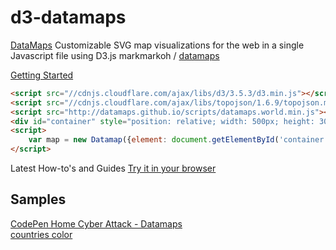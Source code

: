 # d3-datamaps

[DataMaps](http://datamaps.github.io/) Customizable SVG map visualizations for the web in a single Javascript file using D3.js
markmarkoh / [datamaps](https://github.com/markmarkoh/datamaps)

[Getting Started](https://github.com/markmarkoh/datamaps/blob/master/README.md#getting-started)

```html
<script src="//cdnjs.cloudflare.com/ajax/libs/d3/3.5.3/d3.min.js"></script>
<script src="//cdnjs.cloudflare.com/ajax/libs/topojson/1.6.9/topojson.min.js"></script>
<script src="http://datamaps.github.io/scripts/datamaps.world.min.js"></script>
<div id="container" style="position: relative; width: 500px; height: 300px;"></div>
<script>
    var map = new Datamap({element: document.getElementById('container')});
</script>
```

Latest How-to's and Guides
[Try it in your browser](https://jsbin.com/nutawiboci/1/edit?html,output)

## Samples

[CodePen Home Cyber Attack - Datamaps](https://codepen.io/idrakimuhamad/pen/ZyVyeK?editors=1010)  
[countries color](https://codepen.io/eesur/pen/HfAcd?editors=1010)  